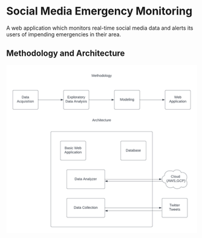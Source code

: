 # Social Media Emergency Monitoring
A web application which monitors real-time social media data and alerts its users of impending emergencies in their area.
## Methodology and Architecture
![image](AlertingSystemDiag.png)
